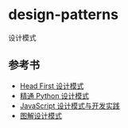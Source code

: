 # design-patterns
设计模式

## 参考书
- [Head First 设计模式](https://book.douban.com/subject/2243615/) 
- [精通 Python 设计模式](https://book.douban.com/subject/26829015/)
- [JavaScript 设计模式与开发实践](https://book.douban.com/subject/26382780/)
- [图解设计模式](https://book.douban.com/subject/26933281/)
